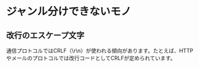 # ジャンル分けできないモノ

## 改行のエスケープ文字
通信プロトコルではCRLF（\r\n）が使われる傾向があります。たとえば、HTTPやメールのプロトコルでは改行コードとしてCRLFが定められています。
